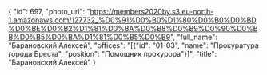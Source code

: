 {
    "id": 697,
    "photo_url": "https://members2020by.s3.eu-north-1.amazonaws.com/127732_%D0%91%D0%B0%D1%80%D0%B0%D0%BD%D0%BE%D0%B2%D1%81%D0%BA%D0%B8%D0%B9%D0%90%D0%BB%D0%B5%D0%BA%D1%81%D0%B5%D0%B9",
    "full_name": "Барановский Алексей",
    "offices": "[{\"id\": \"01-03\", \"name\": \"Прокуратура города Бреста\", \"position\": \"Помощник прокурора\"}]",
    "title": "Барановский Алексей"
}